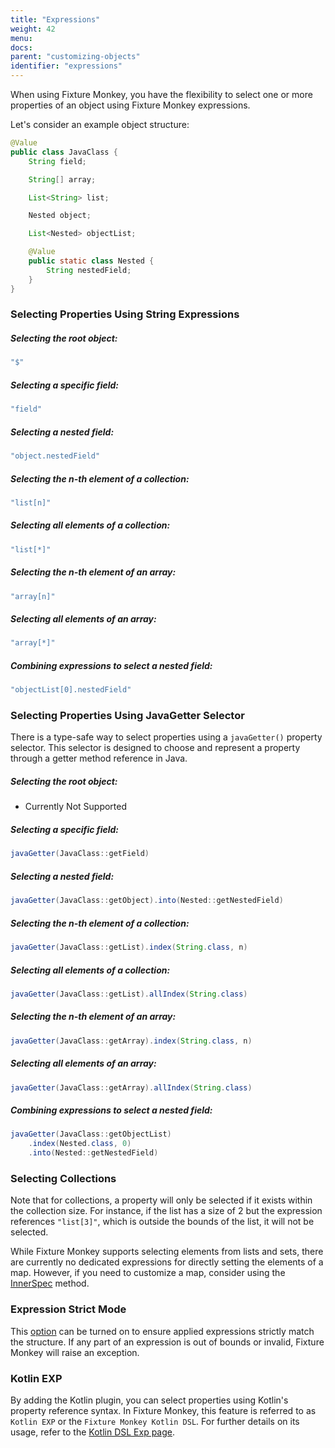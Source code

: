 ```yaml
---
title: "Expressions"
weight: 42
menu:
docs:
parent: "customizing-objects"
identifier: "expressions"
---
```


When using Fixture Monkey, you have the flexibility to select one or more properties of an object using Fixture Monkey expressions.

Let's consider an example object structure:

```java
@Value
public class JavaClass {
    String field;

    String[] array;

    List<String> list;

    Nested object;

    List<Nested> objectList;

    @Value
    public static class Nested {
        String nestedField;
    }
}
```


### Selecting Properties Using String Expressions

##### Selecting the root object:
```java
"$"
```

##### Selecting a specific field:
```java
"field"
```

##### Selecting a nested field:
```java
"object.nestedField"
```

##### Selecting the n-th element of a collection:
```java
"list[n]"
```

##### Selecting all elements of a collection:
```java
"list[*]"
```

##### Selecting the n-th element of an array:
```java
"array[n]"
```

##### Selecting all elements of an array:
```java
"array[*]"
```

##### Combining expressions to select a nested field:
```java
"objectList[0].nestedField"
```

### Selecting Properties Using JavaGetter Selector

There is a type-safe way to select properties using a `javaGetter()` property selector.
This selector is designed to choose and represent a property through a getter method reference in Java.

##### Selecting the root object:
- Currently Not Supported

##### Selecting a specific field:
```java
javaGetter(JavaClass::getField)
```

##### Selecting a nested field:
```java
javaGetter(JavaClass::getObject).into(Nested::getNestedField)
```

##### Selecting the n-th element of a collection:
```java
javaGetter(JavaClass::getList).index(String.class, n)
```

##### Selecting all elements of a collection:
```java
javaGetter(JavaClass::getList).allIndex(String.class)
```

##### Selecting the n-th element of an array:
```java
javaGetter(JavaClass::getArray).index(String.class, n)
```

##### Selecting all elements of an array:
```java
javaGetter(JavaClass::getArray).allIndex(String.class)
```


##### Combining expressions to select a nested field:
```java
javaGetter(JavaClass::getObjectList)
    .index(Nested.class, 0)
    .into(Nested::getNestedField)
```


### Selecting Collections
Note that for collections, a property will only be selected if it exists within the collection size.
For instance, if the list has a size of 2 but the expression references `"list[3]"`, which is outside the bounds of the list, it will not be selected.

While Fixture Monkey supports selecting elements from lists and sets, there are currently no dedicated expressions for directly setting the elements of a map.
However, if you need to customize a map, consider using the [InnerSpec](../innerspec) method.

### Expression Strict Mode
This [option](../../fixture-monkey-options/customization-options/#expression-strict-mode) can be turned on to ensure applied expressions strictly match the structure.
If any part of an expression is out of bounds or invalid, Fixture Monkey will raise an exception.

### Kotlin EXP
By adding the Kotlin plugin, you can select properties using Kotlin's property reference syntax.
In Fixture Monkey, this feature is referred to as `Kotlin EXP` or the `Fixture Monkey Kotlin DSL`.
For further details on its usage, refer to the [Kotlin DSL Exp page](../../plugins/kotlin-plugin/kotlin-exp).
